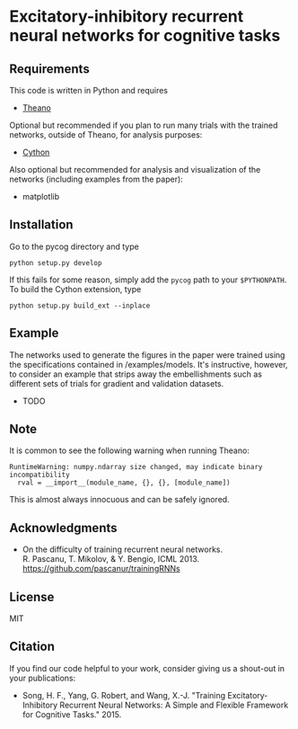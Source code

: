 # Excitatory-inhibitory recurrent neural networks for cognitive tasks

## Requirements

This code is written in Python and requires

* [Theano](http://deeplearning.net/software/theano/)

Optional but recommended if you plan to run many trials with the trained networks, outside of Theano, for analysis purposes:

* [Cython](http://cython.org/)

Also optional but recommended for analysis and visualization of the networks (including examples from the paper):

* matplotlib

## Installation

Go to the pycog directory and type

```
python setup.py develop
```

If this fails for some reason, simply add the ``pycog`` path to your ``$PYTHONPATH``. To build the Cython extension, type

```
python setup.py build_ext --inplace
```

## Example

The networks used to generate the figures in the paper were trained using the specifications contained in /examples/models. It's instructive, however, to consider an example that strips away the embellishments such as different sets of trials for gradient and validation datasets.

* TODO

## Note

It is common to see the following warning when running Theano:

```
RuntimeWarning: numpy.ndarray size changed, may indicate binary incompatibility
  rval = __import__(module_name, {}, {}, [module_name])
```

This is almost always innocuous and can be safely ignored.

## Acknowledgments

* On the difficulty of training recurrent neural networks.                                         
  R. Pascanu, T. Mikolov, & Y. Bengio, ICML 2013.                                                  
  https://github.com/pascanur/trainingRNNs

## License

MIT

## Citation

If you find our code helpful to your work, consider giving us a shout-out in your publications:

* Song, H. F., Yang, G. Robert, and Wang, X.-J. "Training Excitatory-Inhibitory Recurrent Neural Networks: A Simple and Flexible Framework for Cognitive Tasks." 2015.
